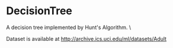# DecisionTree
A decision tree implemented by Hunt's Algorithm. \

Dataset is available at http://archive.ics.uci.edu/ml/datasets/Adult
